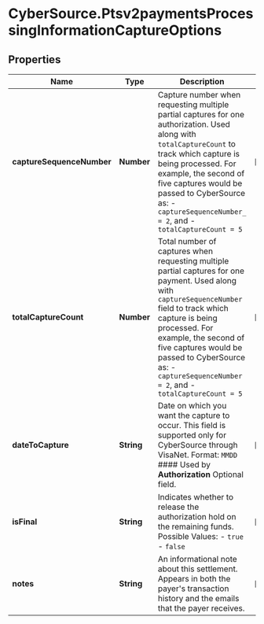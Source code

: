 # CyberSource.Ptsv2paymentsProcessingInformationCaptureOptions

## Properties
Name | Type | Description | Notes
------------ | ------------- | ------------- | -------------
**captureSequenceNumber** | **Number** | Capture number when requesting multiple partial captures for one authorization. Used along with `totalCaptureCount` to track which capture is being processed.  For example, the second of five captures would be passed to CyberSource as:   - `captureSequenceNumber_ = 2`, and   - `totalCaptureCount = 5`  | [optional] 
**totalCaptureCount** | **Number** | Total number of captures when requesting multiple partial captures for one payment. Used along with `captureSequenceNumber` field to track which capture is being processed.  For example, the second of five captures would be passed to CyberSource as:   - `captureSequenceNumber = 2`, and   - `totalCaptureCount = 5`  | [optional] 
**dateToCapture** | **String** | Date on which you want the capture to occur. This field is supported only for CyberSource through VisaNet. Format: `MMDD`  #### Used by **Authorization** Optional field.  | [optional] 
**isFinal** | **String** | Indicates whether to release the authorization hold on the remaining funds.   Possible Values: - `true` - `false`  | [optional] 
**notes** | **String** | An informational note about this settlement. Appears in both the payer's transaction history and the emails that the payer receives.  | [optional] 


